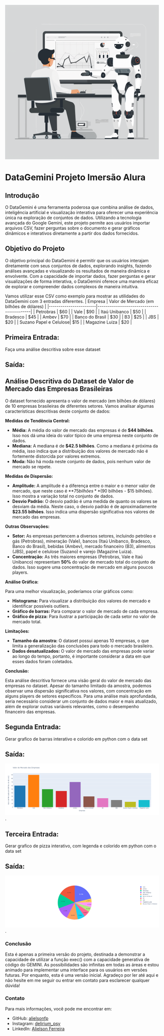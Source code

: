 ![Mind Journey](https://github.com/alielsonfp/DataGemini/blob/main/assets/Capa.png)

# DataGemini Projeto Imersão Alura

## Introdução
O DataGemini é uma ferramenta poderosa que combina análise de dados, inteligência artificial e visualização interativa para oferecer uma experiência única na exploração de conjuntos de dados. Utilizando a tecnologia avançada do Google Gemini, este projeto permite aos usuários importar arquivos CSV, fazer perguntas sobre o documento e gerar gráficos dinâmicos e interativos diretamente a partir dos dados fornecidos.

## Objetivo do Projeto
O objetivo principal do DataGemini é permitir que os usuários interajam diretamente com seus conjuntos de dados, explorando insights, fazendo análises avançadas e visualizando os resultados de maneira dinâmica e envolvente. Com a capacidade de importar dados, fazer perguntas e gerar visualizações de forma interativa, o DataGemini oferece uma maneira eficaz de explorar e compreender dados complexos de maneira intuitiva.

Vamos utilizar esse CSV como exemplo para mostrar as utilidades do DataGemini com 3 entradas diferentes.
| Empresa                | Valor de Mercado (em bilhões de dólares) |
|------------------------|--------------------------------------------|
| Petrobras              | $60                                        |
| Vale                   | $90                                        |
| Itaú Unibanco          | $50                                        |
| Bradesco               | $45                                        |
| Ambev                  | $70                                        |
| Banco do Brasil        | $30                                        |
| B3                     | $25                                        |
| JBS                    | $20                                        |
| Suzano Papel e Celulose| $15                                        |
| Magazine Luiza         | $20                                        |

## Primeira Entrada:
Faça uma análise descritiva sobre esse dataset

## Saída:

## Análise Descritiva do Dataset de Valor de Mercado das Empresas Brasileiras

O dataset fornecido apresenta o valor de mercado (em bilhões de dólares) de 10 empresas brasileiras de diferentes setores. Vamos analisar algumas características descritivas deste conjunto de dados:

**Medidas de Tendência Central:**

- **Média:** A média do valor de mercado das empresas é de **$44 bilhões**. Isso nos dá uma ideia do valor típico de uma empresa neste conjunto de dados.
- **Mediana:** A mediana é de **$42.5 bilhões**. Como a mediana é próxima da média, isso indica que a distribuição dos valores de mercado não é fortemente distorcida por valores extremos.
- **Moda:** Não há moda neste conjunto de dados, pois nenhum valor de mercado se repete.

**Medidas de Dispersão:**

- **Amplitude:** A amplitude é a diferença entre o maior e o menor valor de mercado, que neste caso é **$75 bilhões** ($90 bilhões - $15 bilhões). Isso mostra a variação total no conjunto de dados.
- **Desvio Padrão:** O desvio padrão é uma medida de quanto os valores se desviam da média. Neste caso, o desvio padrão é de aproximadamente **$23.55 bilhões**. Isso indica uma dispersão significativa nos valores de mercado das empresas.

**Outras Observações:**

- **Setor:** As empresas pertencem a diversos setores, incluindo petróleo e gás (Petrobras), mineração (Vale), bancos (Itaú Unibanco, Bradesco, Banco do Brasil), bebidas (Ambev), mercado financeiro (B3), alimentos (JBS), papel e celulose (Suzano) e varejo (Magazine Luiza).
- **Concentração:** As três maiores empresas (Petrobras, Vale e Itaú Unibanco) representam **50%** do valor de mercado total do conjunto de dados. Isso sugere uma concentração de mercado em alguns poucos players.

**Análise Gráfica:**

Para uma melhor visualização, poderíamos criar gráficos como:

- **Histograma:** Para visualizar a distribuição dos valores de mercado e identificar possíveis outliers.
- **Gráfico de barras:** Para comparar o valor de mercado de cada empresa.
- **Gráfico de pizza:** Para ilustrar a participação de cada setor no valor de mercado total.

**Limitações:**

- **Tamanho da amostra:** O dataset possui apenas 10 empresas, o que limita a generalização das conclusões para todo o mercado brasileiro.
- **Dados desatualizados:** O valor de mercado das empresas pode variar ao longo do tempo, portanto, é importante considerar a data em que esses dados foram coletados.

**Conclusão:**

Esta análise descritiva fornece uma visão geral do valor de mercado das empresas no dataset. Apesar do tamanho limitado da amostra, podemos observar uma dispersão significativa nos valores, com concentração em alguns players de setores específicos. Para uma análise mais aprofundada, seria necessário considerar um conjunto de dados maior e mais atualizado, além de explorar outras variáveis relevantes, como o desempenho financeiro das empresas.

## Segunda Entrada:

Gerar grafico de barras interativo e colorido em python com o data set

## Saída:

![GRAFICO1](https://github.com/alielsonfp/DataGemini/blob/main/assets/Grafico%201.png).

## Terceira Entrada:

Gerar grafico de pizza interativo, com legenda e colorido em python com o data set

## Saída:
![GRAFICO2](https://github.com/alielsonfp/DataGemini/blob/main/assets/Grafico%202.png).

### Conclusão

Esta é apenas a primeira versão do projeto, destinada a demonstrar a capacidade de utilizar a função exec() com a capacidade generativa de código do GEMINI. As possibilidades são infinitas em todas as áreas e estou animado para implementar uma interface para os usuários em versões futuras. Por enquanto, esta é uma versão inicial. Agradeço por ler até aqui e não hesite em me seguir ou entrar em contato para esclarecer qualquer dúvida!

### Contato

Para mais informações, você pode me encontrar em:

- GitHub: [alielsonfp](https://github.com/alielsonfp)
- Instagram: [delirium_psy](https://www.instagram.com/delirium_psy/)
- LinkedIn: [Alielson Ferreira](https://www.linkedin.com/in/alielsonferreira/)
